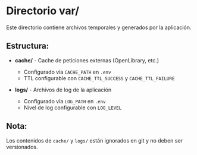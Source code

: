 # Directorio var/

Este directorio contiene archivos temporales y generados por la aplicación.

## Estructura:

- **cache/** - Cache de peticiones externas (OpenLibrary, etc.)
  - Configurado vía `CACHE_PATH` en `.env`
  - TTL configurable con `CACHE_TTL_SUCCESS` y `CACHE_TTL_FAILURE`

- **logs/** - Archivos de log de la aplicación
  - Configurado vía `LOG_PATH` en `.env`
  - Nivel de log configurable con `LOG_LEVEL`

## Nota:
Los contenidos de `cache/` y `logs/` están ignorados en git y no deben ser versionados.
